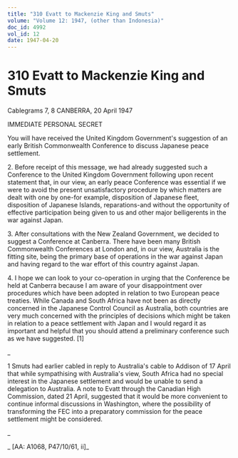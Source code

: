 ```yaml
---
title: "310 Evatt to Mackenzie King and Smuts"
volume: "Volume 12: 1947, (other than Indonesia)"
doc_id: 4992
vol_id: 12
date: 1947-04-20
---
```


# 310 Evatt to Mackenzie King and Smuts

Cablegrams 7, 8 CANBERRA, 20 April 1947

IMMEDIATE PERSONAL SECRET

You will have received the United Kingdom Government's suggestion of an early British Commonwealth Conference to discuss Japanese peace settlement.

2\. Before receipt of this message, we had already suggested such a Conference to the United Kingdom Government following upon recent statement that, in our view, an early peace Conference was essential if we were to avoid the present unsatisfactory procedure by which matters are dealt with one by one-for example, disposition of Japanese fleet, disposition of Japanese Islands, reparations-and without the opportunity of effective participation being given to us and other major belligerents in the war against Japan.

3\. After consultations with the New Zealand Government, we decided to suggest a Conference at Canberra. There have been many British Commonwealth Conferences at London and, in our view, Australia is the fitting site, being the primary base of operations in the war against Japan and having regard to the war effort of this country against Japan.

4\. I hope we can look to your co-operation in urging that the Conference be held at Canberra because I am aware of your disappointment over procedures which have been adopted in relation to two European peace treaties. While Canada and South Africa have not been as directly concerned in the Japanese Control Council as Australia, both countries are very much concerned with the principles of decisions which might be taken in relation to a peace settlement with Japan and I would regard it as important and helpful that you should attend a preliminary conference such as we have suggested. [1]

_

1 Smuts had earlier cabled in reply to Australia's cable to Addison of 17 April that while sympathising with Australia's view, South Africa had no special interest in the Japanese settlement and would be unable to send a delegation to Australia. A note to Evatt through the Canadian High Commission, dated 21 April, suggested that it would be more convenient to continue informal discussions in Washington, where the possibility of transforming the FEC into a preparatory commission for the peace settlement might be considered.

_

_ [AA: A1068, P47/10/61, ii]_
